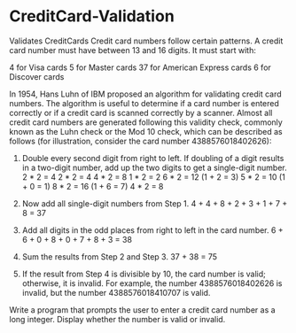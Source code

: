 # CreditCard-Validation
Validates CreditCards
Credit card numbers follow certain patterns. A credit card number must have between 13 and 16 digits. It must start with:

4 for Visa cards
5 for Master cards
37 for American Express cards
6 for Discover cards

 
In 1954, Hans Luhn of IBM proposed an algorithm for validating credit card numbers. The algorithm is useful to determine if a card number is entered correctly or if a credit card is scanned correctly by a scanner. Almost all credit card numbers are generated following this validity check, commonly known as the Luhn check or the Mod 10 check, which can be described as follows (for illustration, consider the card number 4388576018402626):

 
1) Double every second digit from right to left. If doubling of a digit results in a two-digit number, add up the two digits to get a single-digit number.
2 * 2 = 4
2 * 2 = 4
4 * 2 = 8
1 * 2 = 2
6 * 2 = 12 (1 + 2 = 3)
5 * 2 = 10 (1 + 0 = 1)
8 * 2 = 16 (1 + 6 = 7)
4 * 2 = 8

 
2) Now add all single-digit numbers from Step 1.
4 + 4 + 8 + 2 + 3 + 1 + 7 + 8 = 37

 
3) Add all digits in the odd places from right to left in the card number.
6 + 6 + 0 + 8 + 0 + 7 + 8 + 3 = 38

 
4) Sum the results from Step 2 and Step 3.
37 + 38 = 75

 
5) If the result from Step 4 is divisible by 10, the card number is valid; otherwise, it is invalid. For example, the number 4388576018402626 is invalid, but the number 4388576018410707 is valid.
 

Write a program that prompts the user to enter a credit card number as a long integer. Display whether the number is valid or invalid.
